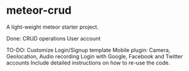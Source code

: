 # meteor-crud
A light-weight meteor starter project.  

Done: 
CRUD operations
User account

TO-DO:
Customize Login/Signup template
Mobile plugin: Camera, Geolocation, Audio recording
Login with Google, Facebook and Twitter accounts
Include detailed instructions on how to re-use the code.
